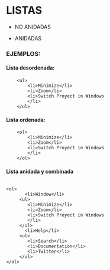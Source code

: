 # LISTAS

* NO ANIDADAS

* ANIDADAS



### EJEMPLOS: 

#### Lista desordenada:

```      
    <ul>
        <li>Minimize</li>
        <li>Zoom</li>
        <li>Switch Proyect in Windows
        </li>
    </ul>
```
          
#### Lista ordenada:

```
    <ol>
        <li>Minimize</li>
        <li>Zoom</li>
        <li>Switch Proyect in Windows
        </li>
    </ol>
```      



#### Lista anidada y combinada

```

<ol>
       <li>Window</li>
     <ul>
        <li>Minimize</li>
        <li>Zoom</li>
        <li>Switch Proyect in Windows
        </li>
     </ul>
       <li>Help</li>
     <ul>
        <li>Search</li>
        <li>Documentation</li>
        <li>Twitter</li>
     </ul>
</ol>
```  